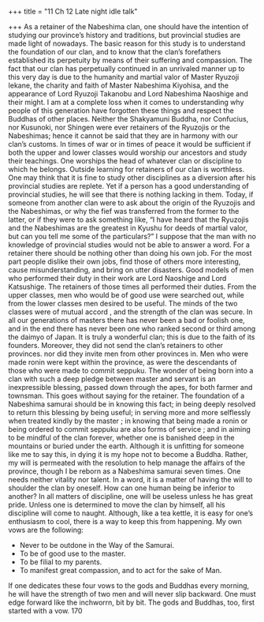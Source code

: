 +++
title = "11 Ch 12 Late night idle talk"

+++
As a retainer of the Nabeshima clan, one should
have the intention of studying our province’s history and traditions, but provincial studies are made
light of nowadays. The basic reason for this study
is to understand the foundation of our clan, and to know that
the clan’s forefathers established its perpetuity by means of their
suffering and compassion. The fact that our clan has perpetually continued in an unrivaled manner up to this very day is due
to the humanity and martial valor of Master Ryuzoji Iekane,
the charity and faith of Master Nabeshima Kiyohisa, and the
appearance of Lord Ryuzoji Takanobu and Lord Nabeshima
Naoshige and their might.
I am at a complete loss when it comes to understanding
why people of this generation have forgotten these things and
respect the Buddhas of other places. Neither the Shakyamuni
Buddha, nor Confucius, nor Kusunoki, nor Shingen were ever
retainers of the Ryuzojis or the Nabeshimas; hence it cannot
be said that they are in harmony with our clan’s customs. In
times of war or in times of peace it would be sufficient if both
the upper and lower classes would worship our ancestors and
study their teachings. One worships the head of whatever clan
or discipline to which he belongs. Outside learning for retainers
of our clan is worthless. One may think that it is fine to study
other disciplines as a diversion after his provincial studies are
replete. Yet if a person has a good understanding of provincial
studies, he will see that there is nothing lacking in them.
Today, if someone from another clan were to ask about the
origin of the Ryuzojis and the Nabeshimas, or why the fief was
transferred from the former to the latter, or if they were to
ask something like, “I have heard that the Ryuzojis and the
Nabeshimas are the greatest in Kyushu for deeds of martial
valor, but can you tell me some of the particulars?” I suppose
that the man with no knowledge of provincial studies would not
be able to answer a word.
For a retainer there should be nothing other than doing his
own job. For the most part people dislike their own jobs, find
those of others more interesting, cause misunderstanding, and
bring on utter disasters. Good models of men who performed
their duty in their work are Lord Naoshige and Lord Katsushige.
The retainers of those times all performed their duties. From
the upper classes, men who would be of good use were searched
out, while from the lower classes men desired to be useful. The
minds of the two classes were of mutual accord , and the strength
of the clan was secure.
In all our generations of masters there has never been a bad
or foolish one, and in the end there has never been one who
ranked second or third among the daimyo of Japan. It is truly a
wonderful clan; this is due to the faith of its founders. Moreover,
they did not send the clan’s retainers to other provinces. nor did
they invite men from other provinces in. Men who were made
ronin were kept within the province, as were the descendants of
those who were made to commit seppuku. The wonder of being
born into a clan with such a deep pledge between master and
servant is an inexpressible blessing, passed down through the
apes, for both farmer and townsman. This goes without saying
for the retainer.
The foundation of a Nabeshima samurai should be in knowing this fact; in being deeply resolved to return this blessing by
being useful; in serving more and more selflessly when treated
kindly by the master ; in knowing that being made a ronin or
being ordered to commit seppuku are also forms of service ;
and in aiming to be mindful of the clan forever, whether one
is banished deep in the mountains or buried under the earth.
Although it is unfitting for someone like me to say this, in dying it is my hope not to become a Buddha. Rather, my will
is permeated with the resolution to help manage the affairs of
the province, though I be reborn as a Nabeshima samurai seven
times. One needs neither vitality nor talent. In a word, it is a
matter of having the will to shoulder the clan by oneself.
How can one human being be inferior to another? In all
matters of discipline, one will be useless unless he has great
pride. Unless one is determined to move the clan by himself, all
his discipline will come to naught. Although, like a tea kettle, it
is easy for one’s enthusiasm to cool, there is a way to keep this
from happening. My own vows are the following:

- Never to be outdone in the Way of the Samurai.
- To be of good use to the master.
- To be filial to my parents.
- To manifest great compassion, and to act for the sake of
Man.

If one dedicates these four vows to the gods and Buddhas
every morning, he will have the strength of two men and will
never slip backward. One must edge forward like the inchworrn,
bit by bit. The gods and Buddhas, too, first started with a vow.
170